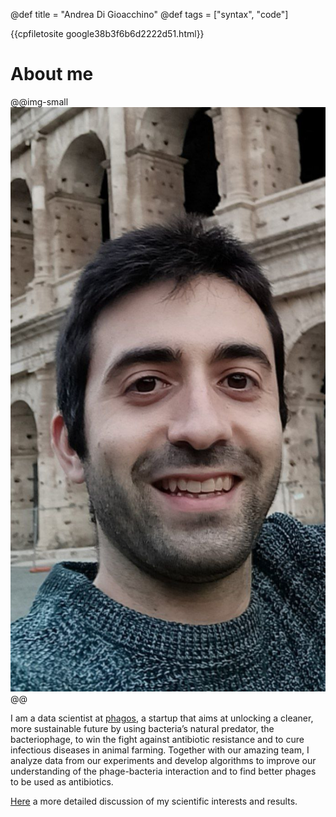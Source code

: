 @def title = "Andrea Di Gioacchino"
@def tags = ["syntax", "code"]

{{cpfiletosite google38b3f6b6d2222d51.html}}
# About me

@@img-small
![Andrea Di Gioacchino](/assets/myphoto.jpg)
@@

I am a data scientist at [phagos](https://www.phagos.org/), a startup that aims at unlocking a cleaner, more sustainable future by using bacteria’s natural predator, the bacteriophage, to win the fight against antibiotic resistance and to cure infectious diseases in animal farming.
Together with our amazing team, I analyze data from our experiments and develop algorithms to improve our understanding of the phage-bacteria interaction and to find better phages to be used as antibiotics.

[Here](/pages/research) a more detailed discussion of my scientific interests and results.

&nbsp;
&nbsp;